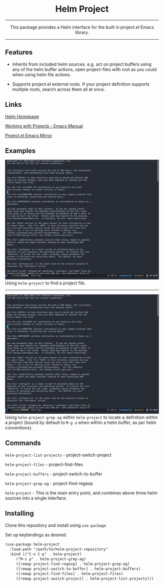 <h1 align="center">Helm Project</h1>
<hr>
<p align="center">
This package provides a Helm interface for the built in project.el Emacs library.
</p>
<hr>

## Features
* Inherits from included helm sources. e.g. act on project buffers using any of the helm buffer actions, open project-files with root as you could when using helm file actions.

* Supports project.el external roots. If your project definition supports multiple roots, search across them all at once.

## Links
[Helm Homepage](https://github.com/emacs-helm/helm)

[Working with Projects - Emacs Manual](https://www.gnu.org/software/emacs/manual/html_node/emacs/Projects.html)

[Project.el Emacs Mirror](https://github.com/emacs-mirror/emacs/blob/master/lisp/progmodes/project.el)

## Examples
![helm-project-files](https://github.com/cmccloud/helm-project/blob/master/examples/helm-project.gif?raw=true)
Using `helm-project` to find a project file.

<hr>

![helm-project-grep-ag](https://github.com/cmccloud/helm-project/blob/master/examples/helm-project-grep-ag.gif?raw=true)
Using `helm-project-grep-ag` within `helm-project` to locate a definition within a project (bound by default to `M-g a` when within a helm buffer, as per helm conventions).


## Commands
`helm-project-list-projects` - project-switch-project

`helm-project-files` - project-find-files

`helm-project-buffers` - project-switch-to-buffer

`helm-project-grep-ag` - project-find-regexp

`helm-project` - This is the main entry point, and combines above three helm sources into a single interface.

## Installing
Clone this repository and install using `use-package`

Set up keybindings as desired.

``` emacs-lisp
(use-package helm-project
  :load-path "/path/to/helm-project-repository"
  :bind (("C-x C-p" . helm-project)
	 ("M-s p" . helm-project-grep-ag)
	 ([remap project-find-regexp] . helm-project-grep-ag)
	 ([remap project-switch-to-buffer] . helm-project-buffers)
	 ([remap project-find-files] . helm-project-files)
	 ([remap project-switch-project] . helm-project-list-projects)))

```

## 
